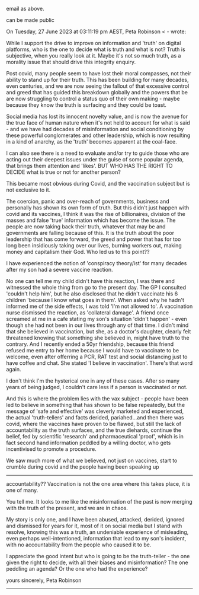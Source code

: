 email as above.

can be made public

On Tuesday, 27 June 2023 at 03:11:19 pm AEST, Peta Robinson < - wrote:

While I support the drive to improve on information and 'truth' on digital platforms, who is the one to decide what is truth and what is
not? Truth is subjective, when you really look at it. Maybe it's not so much truth, as a morality issue that should drive this integrity
enquiry.

Post covid, many people seem to have lost their moral compasses, not their ability to stand up for their truth. This has been building
for many decades, even centuries, and we are now seeing the fallout of that excessive control and greed that has guided this
breakdown globally and the powers that be are now struggling to control a status quo of their own making - maybe because they know
the truth is surfacing and they could be toast.

Social media has lost its innocent novelty value, and is now the avenue for the true face of human nature when it's not held to account
for what is said - and we have had decades of misinformation and social conditioning by these powerful conglomerates and other
leadership, which is now resulting in a kind of anarchy, as the 'truth' becomes apparent at the coal-face.

I can also see there is a need to evaluate and/or try to guide those who are acting out their deepest issues under the guise of some
popular agenda, that brings them attention and 'likes'. BUT WHO HAS THE RIGHT TO DECIDE what is true or not for another
person?

This became most obvious during Covid, and the vaccination subject but is not exclusive to it.

The coercion, panic and over-reach of governments, business and personally has shown its own form of truth. But this didn't just
happen with covid and its vaccines, I think it was the rise of billionaires, division of the masses and false 'true' information which has
become the issue. The people are now taking back their truth, whatever that may be and governments are falling because of this. It is
the truth about the poor leadership that has come forward, the greed and power that has for too long been insidiously taking over our
lives, burning workers out, making money and capitalism their God. Who led us to this point??

I have experienced the notion of 'conspiracy theory/ist' for many decades after my son had a severe vaccine reaction.

No one can tell me my child didn't have this reaction, I was there and witnessed the whole thing from go to the present day. The GP I
consulted 'couldn't help him', but he also disclosed that he didn't vaccinate his 6 children 'because I know what goes in them'. When
asked why he hadn't informed me of the side effects, I was told 'I'm not allowed to'. A vaccination nurse dismissed the reaction, as
'collateral damage'.  A friend once screamed at me in a cafe stating my son's situation 'didn't happen' - even though she had not been
in our lives through any of that time. I didn't mind that she believed in vaccination, but she, as a doctor's daughter, clearly felt
threatened knowing that something she believed in, might have truth to the contrary. And I recently ended a 50yr friendship, because
this friend refused me entry to her home because I would have to vaccinate to be welcome, even after offerring a PCR, RAT test and
social distancing just to have coffee and chat. She stated 'I believe in vaccination'. There's that word again.

I don't think I'm the hysterical one in any of these cases. After so many years of being judged, I couldn't care less if a person is
vaccinated or not.

And this is where the problem lies with the vax subject - people have been led to believe in something that has shown to be false
repeatedly, but the message of 'safe and effective' was cleverly marketed and experienced, the actual 'truth-tellers' and facts derided,
pariahed...and then there was covid, where the vaccines have proven to be flawed, but still the lack of accountability as the truth
surfaces, and the true diehards, continue the belief, fed by scientific 'research' and pharmaceutical 'proof', which is in fact second hand
information peddled by a willing doctor, who gets incentivised to promote a procedure.

We saw much more of what we believed, not just on vaccines, start to crumble during covid and the people having been speaking up


-----

accountability?? Vaccination is not the one area where this takes place, it is one of many.

You tell me. It looks to me like the misinformation of the past is now merging with the truth of the present, and we are in chaos.

My story is only one, and I have been abused, attacked, derided, ignored and dismissed for years for it, most of it on social media but I stand with resolve, knowing this was a truth, an undeniable experience of misleading, even perhaps well-intentioned, information
that lead to my son's incident, with no accountability from the people who caused it to be.

I appreciate the good intent but who is going to be the truth-teller - the one given the right to decide, with all their biases and
misinformation? The one peddling an agenda? Or the one who had the experience?

yours sincerely,
Peta Robinson


-----

